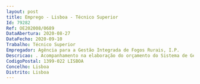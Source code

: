 ```yaml
--- 
layout: post
title: Emprego - Lisboa - Técnico Superior
Id: 79282
Ref: OE202008/0689
DataAbertura: 2020-08-27
DataFecho: 2020-09-10
Trabalho: Técnico Superior
Empregador: Agência para a Gestão Integrada de Fogos Rurais, I.P.
Descricao: . Acompanhamento na elaboração do orçamento do Sistema de Gestão Integrada de Fogos Rurais (SGIFR) e respetiva análise de desvios . Elaboração de Business Plans . Apoio na elaboração e acompanhamento de forecast . Acompanhamento e apoio de relatórios mensais internos . Colaboração nas atividades de encerramento de contas (mensais e anuais) . Apuramento e análise dos diversos indicadores de performance (KPI's) . Colaboração nas atividades de encerramento de contas (mensais e anuais).
CodigoPostal: 1399-022 LISBOA
Concelho: Lisboa
Distrito: Lisboa
--- 
```

